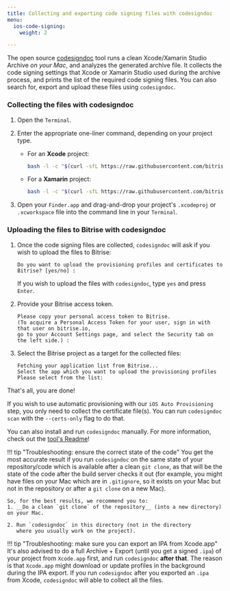 ```yaml
---
title: Collecting and exporting code signing files with codesigndoc
menu:
  ios-code-signing:
    weight: 2

---
```

The open source [codesigndoc](https://github.com/bitrise-tools/codesigndoc)
tool runs a clean Xcode/Xamarin Studio Archive _on your Mac_, and analyzes the generated archive file. It collects the code signing settings that Xcode or Xamarin Studio used during the archive process, and prints the list of the required code signing files. You can also search for, export and upload these files using `codesigndoc`.

### Collecting the files with codesigndoc

1. Open the `Terminal`.

1. Enter the appropriate one-liner command, depending on your project type.
    * For an __Xcode__ project:

        ``` bash
        bash -l -c "$(curl -sfL https://raw.githubusercontent.com/bitrise-tools/codesigndoc/master/_scripts/install_wrap-xcode.sh)"
        ```

    * For a __Xamarin__ project:

        ``` bash
        bash -l -c "$(curl -sfL https://raw.githubusercontent.com/bitrise-tools/codesigndoc/master/_scripts/install_wrap-xamarin.sh)"
        ```

1. Open your `Finder.app` and drag-and-drop your project's `.xcodeproj` or `.xcworkspace` file into the command line in your `Terminal`.

### Uploading the files to Bitrise with codesigndoc

1. Once the code signing files are collected, `codesigndoc` will ask if you wish to upload the files to Bitrise:

    ```
    Do you want to upload the provisioning profiles and certificates to Bitrise? [yes/no] :
    ```

    If you wish to upload the files with `codesigndoc`, type `yes` and press `Enter`.

1. Provide your Bitrise access token.

    ```
    Please copy your personal access token to Bitrise.
    (To acquire a Personal Access Token for your user, sign in with that user on bitrise.io,
    go to your Account Settings page, and select the Security tab on the left side.) :
    ```

1. Select the Bitrise project as a target for the collected files:

    ```
    Fetching your application list from Bitrise...
    Select the app which you want to upload the provisioning profiles
    Please select from the list:
    ```

That's all, you are done!

If you wish to use automatic provisioning with our `iOS Auto Provisioning` step, you only need to collect the certificate file(s). You can run `codesigndoc scan` with the `--certs-only` flag to do that.

You can also install and run `codesigndoc` manually. For more information, check out the [tool's Readme](https://github.com/bitrise-tools/codesigndoc)!

!!! tip "Troubleshooting: ensure the correct state of the code"
    You get the most accurate result if you run `codesigndoc` on the same state of your
    repository/code which is available after a clean `git clone`, as that will
    be the state of the code after the build server checks it out (for example,
    you might have files on your Mac which are in `.gitignore`, so it exists
    on your Mac but not in the repository or after a `git clone` on a new Mac).

    So, for the best results, we recommend you to:
    1. __Do a clean `git clone` of the repository__ (into a new directory) on your Mac.

    2. Run `codesigndoc` in this directory (not in the directory
       where you usually work on the project).

!!! tip "Troubleshooting: make sure you can export an IPA from Xcode.app"
    It's also advised to do a full Archive + Export (until you get a signed `.ipa`)
    of your project from `Xcode.app` first, and run `codesigndoc` __after that__.
    The reason is that `Xcode.app` might download or update profiles in the background
    during the IPA export. If you run `codesigndoc` after you exported an `.ipa`
    from Xcode, `codesigndoc` will able to collect all the files.